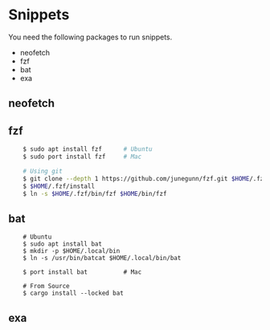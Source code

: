 # Snippets
You need the following packages to run snippets.

- neofetch
- fzf
- bat
- exa


## neofetch

## fzf
```zsh
    $ sudo apt install fzf      # Ubuntu
    $ sudo port install fzf     # Mac

    # Using git
    $ git clone --depth 1 https://github.com/junegunn/fzf.git $HOME/.fzf
    $ $HOME/.fzf/install
    $ ln -s $HOME/.fzf/bin/fzf $HOME/bin/fzf
```


## bat
```
    # Ubuntu
    $ sudo apt install bat
    $ mkdir -p $HOME/.local/bin
    $ ln -s /usr/bin/batcat $HOME/.local/bin/bat

    $ port install bat          # Mac

    # From Source
    $ cargo install --locked bat
```


## exa
